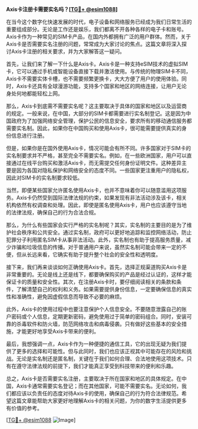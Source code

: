 **Axis卡注册卡需要实名吗？[[TG💪+ @esim1088](https://t.me/s/esim1088)]**

在当今这个数字化快速发展的时代，电子设备和网络服务已经成为我们日常生活的重要组成部分。无论是工作还是娱乐，我们都离不开各种各样的电子卡和账号。Axis卡作为一种常见的SIM卡产品，在国内外都拥有广泛的用户群体。然而，关于Axis卡是否需要实名注册的问题，常常成为大家讨论的焦点。这篇文章将深入探讨Axis卡注册的相关要求，并为大家解答这一疑问。

首先，让我们来了解一下什么是Axis卡。Axis卡是一种支持eSIM技术的虚拟SIM卡，它可以通过手机或智能设备直接下载并激活使用。与传统的物理SIM卡不同，Axis卡不需要实体卡槽，也不需要频繁更换卡，大大方便了用户的使用体验。同时，Axis卡还具有全球漫游功能，支持多个国家和地区的网络连接，让用户无论身处何地都能轻松上网。

那么，Axis卡到底需不需要实名呢？这主要取决于具体的国家和地区以及运营商的规定。一般来说，在中国，大部分的SIM卡都需要进行实名制登记。这是因为中国政府为了加强网络安全管理，保护公民的信息安全，要求所有的移动通信服务都需要实名制。因此，如果你在中国购买和使用Axis卡，很可能需要提供真实的身份信息进行注册。

但是，如果你是在国外使用Axis卡，情况可能会有所不同。许多国家对于SIM卡的实名制要求并不严格，甚至完全不需要实名。例如，在一些欧洲国家，用户可以直接通过在线平台购买和激活Axis卡，而无需提交任何身份证明文件。这种差异主要是因为各国对隐私保护和网络安全的态度不同。一些国家更注重用户的隐私权，因此对SIM卡的实名制要求较低。

当然，即便某些国家允许匿名使用Axis卡，也并不意味着你可以随意滥用这项服务。Axis卡仍然受到国际法律法规的约束，如果发现有非法活动涉及该卡，相关机构依然有权调查和处理。因此，即使是匿名使用Axis卡，用户也应该遵守当地的法律法规，确保自己的行为合法合规。

那么，为什么有些国家会实行严格的实名制呢？其实，实名制的主要目的是为了维护社会秩序和公共安全。通过实名制，政府可以更好地追踪和监控网络活动，防止犯罪分子利用匿名SIM卡从事非法活动。此外，实名制也有助于提高服务质量，减少诈骗和垃圾信息的传播。对于普通用户来说，虽然实名制可能会带来一定的不便，但从长远来看，它确实有助于提升整个社会的安全性和透明度。

接下来，我们再来谈谈如何正确使用Axis卡。首先，选择正规渠道购买Axis卡是非常重要的。无论是线上还是线下，都要确保购买的产品是经过认证的，这样才能保证卡的质量和安全性。其次，在注册Axis卡时，要仔细阅读相关的条款和条件，了解清楚自己的权利和义务。如果需要提供身份信息，一定要确保信息的真实性和准确性，避免因虚假信息而导致不必要的麻烦。

此外，Axis卡的使用过程中也要注意保护个人信息安全。不要随意泄露自己的账户密码或个人信息，定期更新密码，避免使用过于简单的密码组合。同时，安装可靠的杀毒软件和防火墙，防范网络攻击和病毒侵袭。只有做好这些基本的安全措施，才能更好地享受Axis卡带来的便利。

最后，我想强调一点，Axis卡作为一种便捷的通信工具，它的出现无疑为我们提供了更多的选择和可能性。但与此同时，我们也应该正视其中可能存在的风险和挑战。无论是实名制还是匿名制，关键在于我们如何合理、合法地使用这项技术。只有在遵守法律法规的前提下，我们才能真正享受到科技带来的便利和乐趣。

总之，Axis卡是否需要实名注册，主要取决于所在国家和地区的具体规定。在中国，Axis卡通常需要实名登记；而在其他国家，可能不需要实名。无论如何，我们都应该以负责任的态度对待Axis卡的使用，确保自己的行为符合法律规范。希望这篇文章能帮助大家更好地理解Axis卡的相关问题，为你的数字生活提供更多有价值的参考。

[[TG💪+ @esim1088](https://t.me/s/esim1088) ![Image](https://i.postimg.cc/4NQfJmqS/Snipaste-2025-05-13-00-14-12.png)]